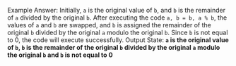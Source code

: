 Example Answer:
Initially, `a` is the original value of `b`, and `b` is the remainder of `a` divided by the original `b`. After executing the code `a, b = b, a % b`, the values of `a` and `b` are swapped, and `b` is assigned the remainder of the original `b` divided by the original `a` modulo the original `b`. Since `b` is not equal to 0, the code will execute successfully.
Output State: **`a` is the original value of `b`, `b` is the remainder of the original `b` divided by the original `a` modulo the original `b` and `b` is not equal to 0**